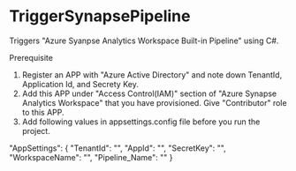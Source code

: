 # TriggerSynapsePipeline

Triggers "Azure Syanpse Analytics Workspace Built-in Pipeline" using C#.

Prerequisite
1. Register an APP with "Azure Active Directory" and note down TenantId, Application Id, and Secrety Key.
2. Add this APP under "Access Control(IAM)" section of "Azure Synapse Analytics Workspace" that you have provisioned. Give "Contributor" role to this APP.
2. Add following values in appsettings.config file before you run the project.

"AppSettings": {
    "TenantId": "",
    "AppId": "",
    "SecretKey": "",
    "WorkspaceName": "",
    "Pipeline_Name": ""
  }
